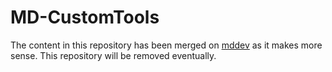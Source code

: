 # MD-CustomTools
The content in this repository has been merged on [mddev](https://github.com/tapule/mddev)
as it makes more sense.
This repository will be removed eventually.
